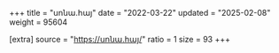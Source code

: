 +++
title = "սոնա.հայ"
date = "2022-03-22"
updated = "2025-02-08"
weight = 95604

[extra]
source = "https://սոնա.հայ/"
ratio = 1
size = 93
+++
